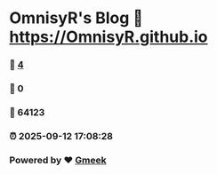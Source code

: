 # OmnisyR's Blog :link: https://OmnisyR.github.io 
### :page_facing_up: [4](https://OmnisyR.github.io/tag.html) 
### :speech_balloon: 0 
### :hibiscus: 64123 
### :alarm_clock: 2025-09-12 17:08:28 
### Powered by :heart: [Gmeek](https://github.com/Meekdai/Gmeek)
